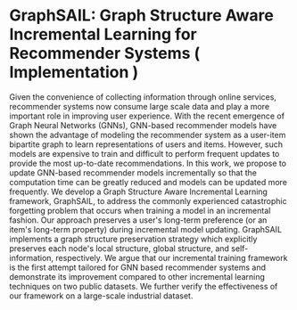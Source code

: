 # GraphSAIL: Graph Structure Aware Incremental Learning for Recommender Systems ( Implementation )


Given the convenience of collecting information through online services, recommender systems now consume large scale data and play a more important role in improving user experience. With the recent emergence of Graph Neural Networks (GNNs), GNN-based recommender models have shown the advantage of modeling the recommender system as a user-item bipartite graph to learn representations of users and items. However, such models are expensive to train and difficult to perform frequent updates to provide the most up-to-date recommendations. In this work, we propose to update GNN-based recommender models incrementally so that the computation time can be greatly reduced and models can be updated more frequently. We develop a Graph Structure Aware Incremental Learning framework, GraphSAIL, to address the commonly experienced catastrophic forgetting problem that occurs when training a model in an incremental fashion. Our approach preserves a user's long-term preference (or an item's long-term property) during incremental model updating. GraphSAIL implements a graph structure preservation strategy which explicitly preserves each node's local structure, global structure, and self-information, respectively. We argue that our incremental training framework is the first attempt tailored for GNN based recommender systems and demonstrate its improvement compared to other incremental learning techniques on two public datasets. We further verify the effectiveness of our framework on a large-scale industrial dataset.
